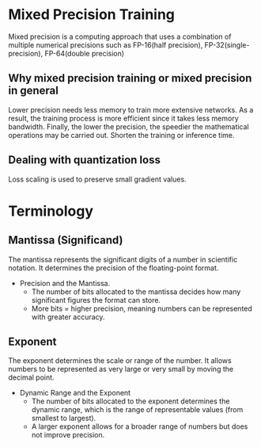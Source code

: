 # Mixed Precision Training
Mixed precision is a computing approach that uses a combination of multiple numerical precisions such as FP-16(half precision), FP-32(single-precision), FP-64(double precision)

## Why mixed precision training or mixed precision in general
Lower precision needs less memory to train more extensive networks. As a result, the training process is more efficient since it takes less memory bandwidth. Finally, the lower the precision, the speedier the mathematical operations may be carried out.
Shorten the training or inference time. 

## Dealing with quantization loss
Loss scaling is used to preserve small gradient values.

# Terminology
## Mantissa (Significand)
The mantissa represents the significant digits of a number in scientific notation. It determines the precision of the floating-point format.
   - Precision and the Mantissa.
     - The number of bits allocated to the mantissa decides how many significant figures the format can store.
     - More bits = higher precision, meaning numbers can be represented with greater accuracy.

## Exponent
The exponent determines the scale or range of the number. It allows numbers to be represented as very large or very small by moving the decimal point.
   - Dynamic Range and the Exponent
       - The number of bits allocated to the exponent determines the dynamic range, which is the range of representable values (from smallest to largest).
       - A larger exponent allows for a broader range of numbers but does not improve precision.
